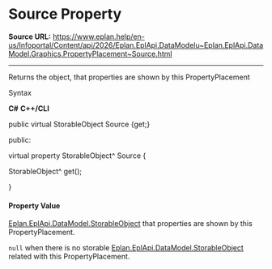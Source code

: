 # Source Property

**Source URL:** https://www.eplan.help/en-us/Infoportal/Content/api/2026/Eplan.EplApi.DataModelu~Eplan.EplApi.DataModel.Graphics.PropertyPlacement~Source.html

---

Returns the object, that properties are shown by this PropertyPlacement

Syntax

**C#**
**C++/CLI**


public virtual StorableObject Source {get;}

public:

virtual property StorableObject^ Source {

   StorableObject^ get();

}


#### Property Value

[Eplan.EplApi.DataModel.StorableObject](Eplan.EplApi.DataModelu~Eplan.EplApi.DataModel.StorableObject.html) that properties are shown by this PropertyPlacement.

`null` when there is no storable [Eplan.EplApi.DataModel.StorableObject](Eplan.EplApi.DataModelu~Eplan.EplApi.DataModel.StorableObject.html) related with this PropertyPlacement.
